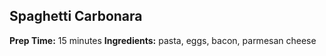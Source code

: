 ## Spaghetti Carbonara
**Prep Time:** 15 minutes
**Ingredients:** pasta, eggs, bacon, parmesan cheese
